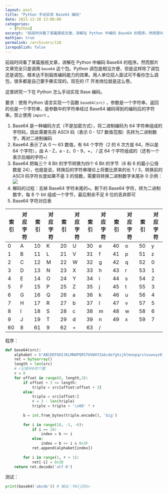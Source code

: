 ```yaml
---
layout: post
title: "Python 手动实现 Base64 编码"
date: 2021-12-30 13:00:00
categories: 
  - [Python]
excerpt: "前段时间看了某篇报纸文章，讲解在 Python 中编码 Base64 的程序。然而那片文章完全只是调用 base64 这个包。Python 调包是相当方便，但是这样除了调包还是调包，根本达不到锻炼编码能力的效果。用人单位招人面试可不看你怎么调包，很多都是自己要手撕实现的。现在的 IT 开发岗位就是这么卷。这里研究一下在 Python 怎么手动实现 Base 编码。"
mathjax: true
permalink: /archivers/118
isrepublish: false
---
```


前段时间看了某篇报纸文章，讲解在 Python 中编码 Base64 的程序。然而那片文章完全只是调用 ```base64``` 这个包。Python 调包是相当方便，但是这样除了调包还是调包，根本达不到锻炼编码能力的效果。用人单位招人面试可不看你怎么调包，很多都是自己要手撕实现的。现在的 IT 开发岗位就是这么卷。

这里研究一下在 Python 怎么手动实现 Base 编码。

要求：使用 Python 语言实现一个函数 ```base64(src)``` ，参数是一个字符串，返回的也是一个字符串，是参数中的字符串经过 Base64 编码得到的编码后的字符串。禁止使用 ```import``` 。

1. Base64 是一种编码方式（不是加密方式），将二进制编码为 64 字符串组成的字符码，因此需要先将 ASCII 码（表示 0 - 127 数值范围）先转为二进制数字，再对二进制编码
2. Base64 表示了从 0 ～ 63 数值，有 64 个字符（2 的 6 次方是 64，所以是 64 个字符），由 A - Z，a - z，0 - 9，+， / 这 64 个字符组成的（还有一个表示后缀的字符```=```）
3. Base64 把每三个 8 Bit 的字节转换为四个 6 Bit 的字节（8 和 6 的最小公倍数是 24），也就是说，转换后的字符串理论上将要比原来的长 1 / 3，转换前的 ASCII 码字符长度如果不是 3 的倍数，需要将转换二进制数字末尾补 0
示例：
![](https://pic1.xuehuaimg-x.com/proxy/https://img-blog.csdnimg.cn/6691a9a9e0fc4ceaaf9a3e2b30432a74.png)
4. 解码的过程：去掉 Base64 字符末尾的```=```。剩下的 Base64 字符，转为二进制数字，每 8 个 bit 组成一个字节，最后剩余不足 8 位的丢弃即可
5. Base64 字符对应表
<table><thead><tr><th>索引</th><th>对应字符</th><th>索引</th><th>对应字符</th><th>索引</th><th>对应字符</th><th>索引</th><th>对应字符</th><th>索引</th><th>对应字符</th><th>索引</th><th>对应字符</th></tr></thead><tbody><tr><td>0</td><td>A</td><td>10</td><td>K</td><td>20</td><td>U</td><td>30</td><td>e</td><td>40</td><td>o</td><td>50</td><td>y</td></tr><tr><td>1</td><td>B</td><td>11</td><td>L</td><td>21</td><td>V</td><td>31</td><td>f</td><td>41</td><td>p</td><td>51</td><td>z</td></tr><tr><td>2</td><td>C</td><td>12</td><td>M</td><td>22</td><td>W</td><td>32</td><td>g</td><td>42</td><td>q</td><td>52</td><td>0</td></tr><tr><td>3</td><td>D</td><td>13</td><td>N</td><td>23</td><td>X</td><td>33</td><td>h</td><td>43</td><td>r</td><td>53</td><td>1</td></tr><tr><td>4</td><td>E</td><td>14</td><td>O</td><td>24</td><td>Y</td><td>34</td><td>i</td><td>44</td><td>s</td><td>54</td><td>2</td></tr><tr><td>5</td><td>F</td><td>15</td><td>P</td><td>25</td><td>Z</td><td>35</td><td>j</td><td>45</td><td>t</td><td>55</td><td>3</td></tr><tr><td>6</td><td>G</td><td>16</td><td>Q</td><td>26</td><td>a</td><td>36</td><td>k</td><td>46</td><td>u</td><td>56</td><td>4</td></tr><tr><td>7</td><td>H</td><td>17</td><td>R</td><td>27</td><td>b</td><td>37</td><td>l</td><td>47</td><td>v</td><td>57</td><td>5</td></tr><tr><td>8</td><td>I</td><td>18</td><td>S</td><td>28</td><td>c</td><td>38</td><td>m</td><td>48</td><td>w</td><td>58</td><td>6</td></tr><tr><td>9</td><td>J</td><td>19</td><td>T</td><td>29</td><td>d</td><td>39</td><td>n</td><td>49</td><td>x</td><td>59</td><td>7</td></tr><tr><td>60</td><td>8</td><td>61</td><td>9</td><td>62</td><td>+</td><td>63</td><td>/</td><td></td><td></td><td></td><td></td></tr></tbody></table>

程序：
```python
def base64(src):
    alphabet = b"ABCDEFGHIJKLMNOPQRSTUVWXYZabcdefghijklmnopqrstuvwxyz0123456789+/"
    ret = bytearray()
    length = len(src)
    # r记录补0的个数
    r = 0
    for offset in range(0, length,3):
        if offset + 3 <= length:
            triple = src[offset:offset + 3]
        else:
            triple = src[offset:]
            r = 3 - len(triple)
            triple = triple + '\x00' * r
        
        b = int.from_bytes(triple.encode(), 'big')
 
        for i in range(18, -1, -6):
            if i == 18:
                index = b >> i
            else:
                index = b >> i & 0x3F
            ret.append(alphabet[index])
 
        for i in range(1, r + 1):
            ret[-i] = 0x3D
    return ret.decode('utf-8')
```

测试：
```python
print(base64('abcde')) # 输出：YWJjZGU=
```